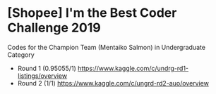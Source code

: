 # [Shopee] I'm the Best Coder Challenge 2019
Codes for the Champion Team (Mentaiko Salmon) in Undergraduate Category
* Round 1 (0.95055/1) https://www.kaggle.com/c/undrg-rd1-listings/overview
* Round 2 (1/1) https://www.kaggle.com/c/ungrd-rd2-auo/overview
